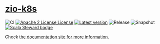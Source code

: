 # [zio-k8s](https://coralogix.github.io/zio-k8s/)
![CI](https://github.com/coralogix/zio-k8s/workflows/CI/badge.svg)
[![Apache 2 License License](http://img.shields.io/badge/license-APACHE2-blue.svg)](http://www.apache.org/licenses/LICENSE-2.0)
[![Latest version](https://index.scala-lang.org/coralogix/zio-k8s/zio-k8s-client/latest.svg)](https://index.scala-lang.org/coralogix/zio-k8s/zio-k8s-client)
![Release](https://img.shields.io/maven-central/v/com.coralogix/zio-k8s-client_2.13.svg?style=flat-square&label=release)
![Snapshot](https://img.shields.io/nexus/s/com.coralogix/zio-k8s-client_2.12.svg?server=https%3A%2F%2Foss.sonatype.org&style=flat-square&label=snapshot)
[![Scala Steward badge](https://img.shields.io/badge/Scala_Steward-helping-blue.svg?style=flat&logo=data:image/png;base64,iVBORw0KGgoAAAANSUhEUgAAAA4AAAAQCAMAAAARSr4IAAAAVFBMVEUAAACHjojlOy5NWlrKzcYRKjGFjIbp293YycuLa3pYY2LSqql4f3pCUFTgSjNodYRmcXUsPD/NTTbjRS+2jomhgnzNc223cGvZS0HaSD0XLjbaSjElhIr+AAAAAXRSTlMAQObYZgAAAHlJREFUCNdNyosOwyAIhWHAQS1Vt7a77/3fcxxdmv0xwmckutAR1nkm4ggbyEcg/wWmlGLDAA3oL50xi6fk5ffZ3E2E3QfZDCcCN2YtbEWZt+Drc6u6rlqv7Uk0LdKqqr5rk2UCRXOk0vmQKGfc94nOJyQjouF9H/wCc9gECEYfONoAAAAASUVORK5CYII=)](https://scala-steward.org)

Check [the documentation site for more information](https://coralogix.github.io/zio-k8s/).
